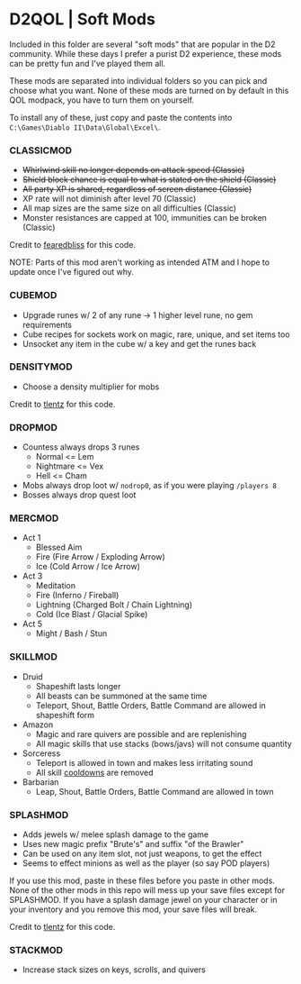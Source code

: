 # D2QOL | Soft Mods

Included in this folder are several "soft mods" that are popular in the D2 community.  While these days I prefer a purist D2 experience, these mods can be pretty fun and I've played them all.

These mods are separated into individual folders so you can pick and choose what you want.  None of these mods are turned on by default in this QOL modpack, you have to turn them on yourself.

To install any of these, just copy and paste the contents into ``C:\Games\Diablo II\Data\Global\Excel\``.

### CLASSICMOD
- ~~Whirlwind skill no longer depends on attack speed (Classic)~~
- ~~Shield block chance is equal to what is stated on the shield (Classic)~~
- ~~All party XP is shared, regardless of screen distance (Classic)~~
- XP rate will not diminish after level 70 (Classic)
- All map sizes are the same size on all difficulties (Classic)
- Monster resistances are capped at 100, immunities can be broken (Classic)

Credit to [fearedbliss](https://github.com/whipowill/Diablo-II--Vanilla-Frosting) for this code.

NOTE: Parts of this mod aren't working as intended ATM and I hope to update once I've figured out why.

### CUBEMOD
- Upgrade runes w/ 2 of any rune -> 1 higher level rune, no gem requirements
- Cube recipes for sockets work on magic, rare, unique, and set items too
- Unsocket any item in the cube w/ a key and get the runes back

### DENSITYMOD
- Choose a density multiplier for mobs

Credit to [tlentz](https://github.com/tlentz/d2modmaker) for this code.

### DROPMOD
- Countess always drops 3 runes
	- Normal <= Lem
	- Nightmare <= Vex
	- Hell <= Cham
- Mobs always drop loot w/ ``nodrop0``, as if you were playing ``/players 8``
- Bosses always drop quest loot

### MERCMOD
- Act 1
	- Blessed Aim
	- Fire (Fire Arrow / Exploding Arrow)
	- Ice (Cold Arrow / Ice Arrow)
- Act 3
	- Meditation
	- Fire (Inferno / Fireball)
	- Lightning (Charged Bolt / Chain Lightning)
	- Cold (Ice Blast / Glacial Spike)
- Act 5
	- Might / Bash / Stun

### SKILLMOD
- Druid
	- Shapeshift lasts longer
	- All beasts can be summoned at the same time
	- Teleport, Shout, Battle Orders, Battle Command are allowed in shapeshift form
- Amazon
	- Magic and rare quivers are possible and are replenishing
	- All magic skills that use stacks (bows/javs) will not consume quantity
- Sorceress
	- Teleport is allowed in town and makes less irritating sound
	- All skill [cooldowns](https://diablo.fandom.com/wiki/Casting_Delay) are removed
- Barbarian
	- Leap, Shout, Battle Orders, Battle Command are allowed in town

### SPLASHMOD
- Adds jewels w/ melee splash damage to the game
- Uses new magic prefix "Brute's" and suffix "of the Brawler"
- Can be used on any item slot, not just weapons, to get the effect
- Seems to effect minions as well as the player (so say POD players)

If you use this mod, paste in these files before you paste in other mods.  None of the other mods in this repo will mess up your save files except for SPLASHMOD.  If you have a splash damage jewel on your character or in your inventory and you remove this mod, your save files will break.

Credit to [tlentz](https://github.com/tlentz/d2modmaker) for this code.

### STACKMOD
- Increase stack sizes on keys, scrolls, and quivers